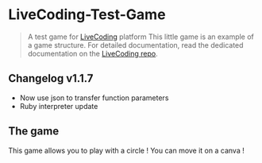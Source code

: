 # LiveCoding-Test-Game

> A test game for [LiveCoding](https://github.com/CPNV-ES/LiveCoding) platform
> This little game is an example of a game structure. For detailed documentation,
> read the dedicated documentation on the [LiveCoding repo](https://github.com/CPNV-ES/LiveCoding/tree/master/docs).

## Changelog v1.1.7

* Now use json to transfer function parameters
* Ruby interpreter update

## The game

This game allows you to play with a circle !
You can move it on a canva !
